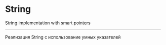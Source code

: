 
# String

String implementation with smart pointers

---

Реализация String с использование умных указателей
